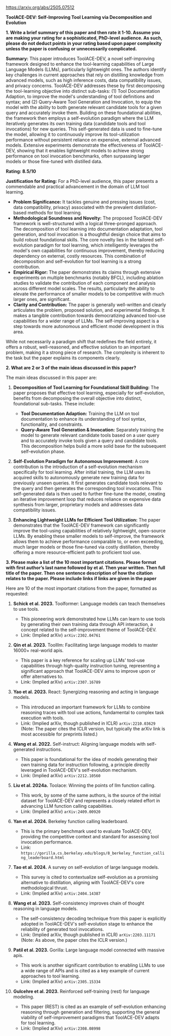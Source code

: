 https://arxiv.org/abs/2505.07512

**ToolACE-DEV: Self-Improving Tool Learning via Decomposition and Evolution**

**1. Write a brief summary of this paper and then rate it 1-10. Assume you are making your rating for a sophisticated, PhD-level audience. As such, please do not deduct points in your rating based upon paper complexity unless the paper is confusing or unnecessarily complicated.**

**Summary:**
This paper introduces ToolACE-DEV, a novel self-improving framework designed to enhance the tool-learning capabilities of Large Language Models (LLMs), particularly lightweight ones. The authors identify key challenges in current approaches that rely on distilling knowledge from advanced models, such as high inference costs, data compatibility issues, and privacy concerns. ToolACE-DEV addresses these by first decomposing the tool-learning objective into distinct sub-tasks: (1) Tool Documentation Adaption, to improve the model's understanding of tool definitions and syntax; and (2) Query-Aware Tool Generation and Invocation, to equip the model with the ability to both generate relevant candidate tools for a given query and accurately invoke them. Building on these foundational abilities, the framework then employs a self-evolution paradigm where the LLM iteratively generates its own training data (candidate tools and tool invocations) for new queries. This self-generated data is used to fine-tune the model, allowing it to continuously improve its tool-utilization performance without persistent reliance on expensive, external advanced models. Extensive experiments demonstrate the effectiveness of ToolACE-DEV, showing that it enables lightweight models to achieve strong performance on tool invocation benchmarks, often surpassing larger models or those fine-tuned with distilled data.

**Rating: 8.5/10**

**Justification for Rating:**
For a PhD-level audience, this paper presents a commendable and practical advancement in the domain of LLM tool learning.
*   **Problem Significance:** It tackles genuine and pressing issues (cost, data compatibility, privacy) associated with the prevalent distillation-based methods for tool learning.
*   **Methodological Soundness and Novelty:** The proposed ToolACE-DEV framework is well-structured with a logical three-pronged approach. The decomposition of tool learning into documentation adaptation, tool generation, and tool invocation is a thoughtful design choice that aims to build robust foundational skills. The core novelty lies in the tailored self-evolution paradigm for tool learning, which intelligently leverages the model's own capabilities for continuous improvement, thereby reducing dependency on external, costly resources. This combination of decomposition and self-evolution for tool learning is a strong contribution.
*   **Empirical Rigor:** The paper demonstrates its claims through extensive experiments on multiple benchmarks (notably BFCL), including ablation studies to validate the contribution of each component and analysis across different model scales. The results, particularly the ability to elevate the performance of smaller models to be competitive with much larger ones, are significant.
*   **Clarity and Contribution:** The paper is generally well-written and clearly articulates the problem, proposed solution, and experimental findings. It makes a tangible contribution towards democratizing advanced tool-use capabilities for a wider range of LLMs. The self-improving aspect is a step towards more autonomous and efficient model development in this area.

While not necessarily a paradigm shift that redefines the field entirely, it offers a robust, well-reasoned, and effective solution to an important problem, making it a strong piece of research. The complexity is inherent to the task but the paper explains its components clearly.

**2. What are 2 or 3 of the main ideas discussed in this paper?**

The main ideas discussed in this paper are:

1.  **Decomposition of Tool Learning for Foundational Skill Building:** The paper proposes that effective tool learning, especially for self-evolution, benefits from decomposing the overall objective into distinct, foundational sub-tasks. These include:
    *   **Tool Documentation Adaption:** Training the LLM on tool documentation to enhance its understanding of tool syntax, functionality, and constraints.
    *   **Query-Aware Tool Generation & Invocation:** Separately training the model to generate relevant candidate tools based on a user query and to accurately invoke tools given a query and candidate tools. This decomposition helps build a more solid base for the subsequent self-evolution phase.

2.  **Self-Evolution Paradigm for Autonomous Improvement:** A core contribution is the introduction of a self-evolution mechanism specifically for tool learning. After initial training, the LLM uses its acquired skills to autonomously generate new training data for previously unseen queries. It first generates candidate tools relevant to the query and then generates the corresponding tool invocations. This self-generated data is then used to further fine-tune the model, creating an iterative improvement loop that reduces reliance on expensive data synthesis from larger, proprietary models and addresses data compatibility issues.

3.  **Enhancing Lightweight LLMs for Efficient Tool Utilization:** The paper demonstrates that the ToolACE-DEV framework can significantly improve the tool-using capabilities of relatively lightweight, open-source LLMs. By enabling these smaller models to self-improve, the framework allows them to achieve performance comparable to, or even exceeding, much larger models or those fine-tuned via costly distillation, thereby offering a more resource-efficient path to proficient tool use.

**3. Please make a list of the 10 most important citations. Please format with first author’s last name followed by et al. Then year written. Then full title of the paper. Then one sentence description of how the citation relates to the paper. Please include links if links are given in the paper**

Here are 10 of the most important citations from the paper, formatted as requested:

1.  **Schick et al. 2023.** Toolformer: Language models can teach themselves to use tools.
    *   This pioneering work demonstrated how LLMs can learn to use tools by generating their own training data through API interaction, a concept related to the self-improvement theme of ToolACE-DEV.
    *   Link: (Implied arXiv) `arXiv:2302.04761`

2.  **Qin et al. 2023.** Toolllm: Facilitating large language models to master 16000+ real-world apis.
    *   This paper is a key reference for scaling up LLMs' tool-use capabilities through high-quality instruction tuning, representing a significant approach that ToolACE-DEV aims to improve upon or offer alternatives to.
    *   Link: (Implied arXiv) `arXiv:2307.16789`

3.  **Yao et al. 2023.** React: Synergizing reasoning and acting in language models.
    *   This introduced an important framework for LLMs to combine reasoning traces with tool use actions, fundamental to complex task execution with tools.
    *   Link: (Implied arXiv, though published in ICLR) `arXiv:2210.03629` (Note: The paper cites the ICLR version, but typically the arXiv link is most accessible for preprints listed.)

4.  **Wang et al. 2022.** Self-instruct: Aligning language models with self-generated instructions.
    *   This paper is foundational for the idea of models generating their own training data for instruction following, a principle directly leveraged in ToolACE-DEV's self-evolution mechanism.
    *   Link: (Implied arXiv) `arXiv:2212.10560`

5.  **Liu et al. 2024a.** Toolace: Winning the points of llm function calling.
    *   This work, by some of the same authors, is the source of the initial dataset for ToolACE-DEV and represents a closely related effort in advancing LLM function calling capabilities.
    *   Link: (Implied arXiv) `arXiv:2409.00920`

6.  **Yan et al. 2024.** Berkeley function calling leaderboard.
    *   This is the primary benchmark used to evaluate ToolACE-DEV, providing the competitive context and standard for assessing tool invocation performance.
    *   Link: `https://gorilla.cs.berkeley.edu/blogs/8_berkeley_function_calling_leaderboard.html`

7.  **Tao et al. 2024.** A survey on self-evolution of large language models.
    *   This survey is cited to contextualize self-evolution as a promising alternative to distillation, aligning with ToolACE-DEV's core methodological thrust.
    *   Link: (Implied arXiv) `arXiv:2404.14387`

8.  **Wang et al. 2023.** Self-consistency improves chain of thought reasoning in language models.
    *   The self-consistency decoding technique from this paper is explicitly adopted in ToolACE-DEV's self-evolution stage to enhance the reliability of generated tool invocations.
    *   Link: (Implied arXiv, though published in ICLR) `arXiv:2203.11171` (Note: As above, the paper cites the ICLR version.)

9.  **Patil et al. 2023.** Gorilla: Large language model connected with massive apis.
    *   This work is another significant contribution to enabling LLMs to use a wide range of APIs and is cited as a key example of current approaches to tool learning.
    *   Link: (Implied arXiv) `arXiv:2305.15334`

10. **Gulcehre et al. 2023.** Reinforced self-training (rest) for language modeling.
    *   This paper (REST) is cited as an example of self-evolution enhancing reasoning through generation and filtering, supporting the general viability of self-improvement paradigms that ToolACE-DEV adapts for tool learning.
    *   Link: (Implied arXiv) `arXiv:2308.08998`
